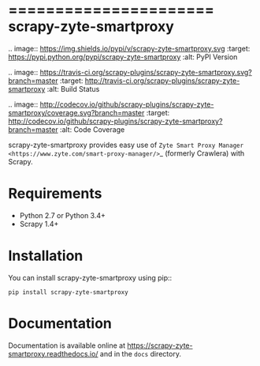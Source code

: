 ======================
scrapy-zyte-smartproxy
======================

.. image:: https://img.shields.io/pypi/v/scrapy-zyte-smartproxy.svg
   :target: https://pypi.python.org/pypi/scrapy-zyte-smartproxy
   :alt: PyPI Version

.. image:: https://travis-ci.org/scrapy-plugins/scrapy-zyte-smartproxy.svg?branch=master
   :target: http://travis-ci.org/scrapy-plugins/scrapy-zyte-smartproxy
   :alt: Build Status

.. image:: http://codecov.io/github/scrapy-plugins/scrapy-zyte-smartproxy/coverage.svg?branch=master
   :target: http://codecov.io/github/scrapy-plugins/scrapy-zyte-smartproxy?branch=master
   :alt: Code Coverage

scrapy-zyte-smartproxy provides easy use of `Zyte Smart Proxy Manager
<https://www.zyte.com/smart-proxy-manager/>`_ (formerly Crawlera) with Scrapy.

Requirements
============

* Python 2.7 or Python 3.4+
* Scrapy 1.4+

Installation
============

You can install scrapy-zyte-smartproxy using pip::

    pip install scrapy-zyte-smartproxy


Documentation
=============

Documentation is available online at
https://scrapy-zyte-smartproxy.readthedocs.io/ and in the ``docs`` directory.

